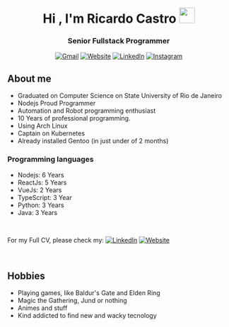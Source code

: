 <h1 align="center">Hi , I'm Ricardo Castro <img src="https://media.giphy.com/media/hvRJCLFzcasrR4ia7z/giphy.gif" width="35"></h1>
<p align="center">
  <h3 align="center">Senior Fullstack Programmer</h3>
</p>

<p align="center"> 
	<p align="center">
	<a href="mailto:ricardohcastro@hotmail.com"><img img src="https://img.shields.io/badge/Gmail-D14836?style=for-the-badge&logo=gmail&logoColor=white" alt="Gmail"/></a>
	<a href="https://koikorn.com"><img src="https://img.shields.io/badge/WebSite-4285F4?style=for-the-badge&logo=GoogleChrome&logoColor=white" alt="Website"/></a>
	<a href="https://www.linkedin.com/in/ricardo-castro-aa74239b/"><img src="https://img.shields.io/badge/linkedin-%230077B5.svg?style=for-the-badge&logo=linkedin&logoColor=white" alt="LinkedIn"/></a>
	<a href="https://www.instagram.com/ricardohprc/"><img src="https://img.shields.io/badge/Instagram-%23E4405F.svg?style=for-the-badge&logo=Instagram&logoColor=white" alt="Instagram"/></a>
</p>
</p>


## About me
- Graduated on Computer Science on State University of Rio de Janeiro
- Nodejs Proud Programmer
- Automation and Robot programming enthusiast
- 10 Years of professional programming.
- Using Arch Linux
- Captain on Kubernetes
- Already installed Gentoo (in just under of 2 months)


### Programming languages

- Nodejs: 6 Years
- ReactJs: 5 Years
- VueJs: 2 Years
- TypeScript: 3 Year
- Python: 3 Years
- Java: 3 Years

<br>
  
For my Full CV, please check my:
<a href="https://www.linkedin.com/in/ricardo-castro-aa74239b/"><img src="https://img.shields.io/badge/linkedin-%230077B5.svg?style=for-the-badge&logo=linkedin&logoColor=white" alt="LinkedIn"/></a>
<a href="https://koikorn.com"><img src="https://img.shields.io/badge/WebSite-4285F4?style=for-the-badge&logo=GoogleChrome&logoColor=white" alt="Website"/></a>

<br>

## Hobbies

- Playing games, like Baldur's Gate and Elden Ring
- Magic the Gathering, Jund or nothing
- Animes and stuff
- Kind addicted to find new and wacky tecnology
